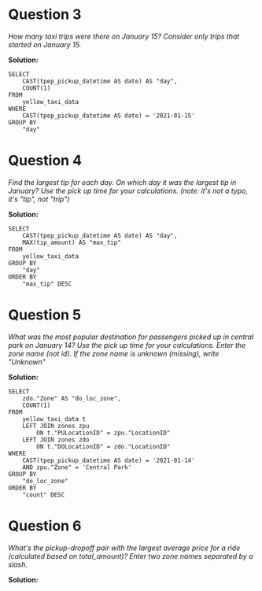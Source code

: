 # Question 3

_How many taxi trips were there on January 15? Consider only trips that started on January 15._

**Solution:**

```
SELECT
	CAST(tpep_pickup_datetime AS date) AS "day",
	COUNT(1)
FROM
	yellow_taxi_data
WHERE
	CAST(tpep_pickup_datetime AS date) = '2021-01-15'
GROUP BY
	"day"
```

# Question 4

_Find the largest tip for each day. On which day it was the largest tip in January? Use the pick up time for your calculations. (note: it's not a typo, it's "tip", not "trip")_

**Solution:**

```
SELECT
	CAST(tpep_pickup_datetime AS date) AS "day",
	MAX(tip_amount) AS "max_tip"
FROM
	yellow_taxi_data
GROUP BY
	"day"
ORDER BY
	"max_tip" DESC
```

# Question 5

_What was the most popular destination for passengers picked up in central park on January 14? Use the pick up time for your calculations. Enter the zone name (not id). If the zone name is unknown (missing), write "Unknown"_

**Solution:**

```
SELECT
	zdo."Zone" AS "do_loc_zone",
	COUNT(1)
FROM
	yellow_taxi_data t
	LEFT JOIN zones zpu
		ON t."PULocationID" = zpu."LocationID"
	LEFT JOIN zones zdo
		ON t."DOLocationID" = zdo."LocationID"
WHERE
	CAST(tpep_pickup_datetime AS date) = '2021-01-14'
	AND zpu."Zone" = 'Central Park'
GROUP BY
	"do_loc_zone"
ORDER BY
	"count" DESC
```

# Question 6

_What's the pickup-dropoff pair with the largest average price for a ride (calculated based on total_amount)? Enter two zone names separated by a slash._

**Solution:**
